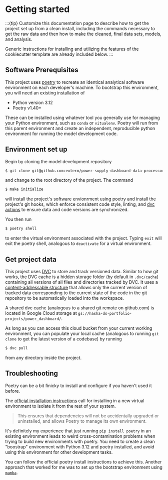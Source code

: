 # Getting started

:::{tip}
Customize this documentation page to describe how to get the project set up 
from a clean install, including the commands necessary to get the raw data and 
then how to make the cleaned, final data sets, models, and analysis.

Generic instructions for installing and utilizing the features of the 
cookiecutter template are already included below.
:::

## Software Prerequisites

This project uses [poetry](https://python-poetry.org/docs/) to recreate an identical analytical software environment on each developer's machine.  To bootstrap this environment, you will need an existing installation of 

* Python version 3.12
* Poetry v1.40+

These can be installed using whatever tool you generally use for managing your Python environment, such as `conda` or `vitualenv`. Poetry will run from this parent environment and create an independent, reproducible python environment for running the model development code.

## Environment set up

Begin by cloning the model development repository

```bash
$ git clone git@github.com:exterm/power-supply-dashboard-data-processor.git
```

and change to the root directory of the project.  The command

```bash
$ make initialize
```

will install the project's software envionrment using poetry and install the project's git hooks, which enforce consistent code style, linting, and [dvc actions](https://dvc.org/doc/command-reference/install#description) to ensure data and code versions are synchronized.

You then run

```bash
$ poetry shell
```

to enter the virtual environment associated with the project.  Typing `exit` will exit the poetry shell, analogous to `deactivate` for a virtual environment.

## Get project data

This project uses [DVC](https://dvc.org) to store and track versioned data.  Similar to how git works, the DVC cache is a hidden storage folder (by default in 
`.dvc/cache`) containing all versions of all files and directories tracked by 
DVC.  It uses a [content-addressable structure](https://dvc.org/doc/user-guide/project-structure/internal-files#structure-of-the-cache-directory) that allows only the current version of tracked data corresponding to the current state of the code in the git repository to be automatically loaded into the workspace.

A shared dvc cache (analogous to a shared git remote on github.com) is located
in Google Cloud storage at `gs://hasha-ds-portfolio-projects/power_dashboard/`.

As long as you can access this cloud bucket from your current working environment, 
you can populate your local cache (analogous to running `git clone` to get the latest 
version of a codebase) by running

```bash
$ dvc pull
```

from any directory inside the project.

## Troubleshooting

Poetry can be a bit finicky to install and configure if you haven't used it before.

The [official installation instructions](https://python-poetry.org/docs/#installing-with-the-official-installer) call for installing in a new virtual environment to isolate it from the rest of your system.

> This ensures that dependencies will not be accidentally upgraded or uninstalled, and allows Poetry to manage its own environment.

It's definitely my experience that just running `pip install poetry` in an existing 
environment leads to weird cross-contamination problems when trying to build new 
environments with poetry.  You need to create a clean "boostrap" environment with 
Python 3.12 and poetry installed, and avoid using this
environment for other development tasks.

You can follow the official poetry install instructions to achieve this.  Another approach
that worked for me was to set up the bootstrap environment using [`mamba`](https://mamba.readthedocs.io/en/latest/installation.html).